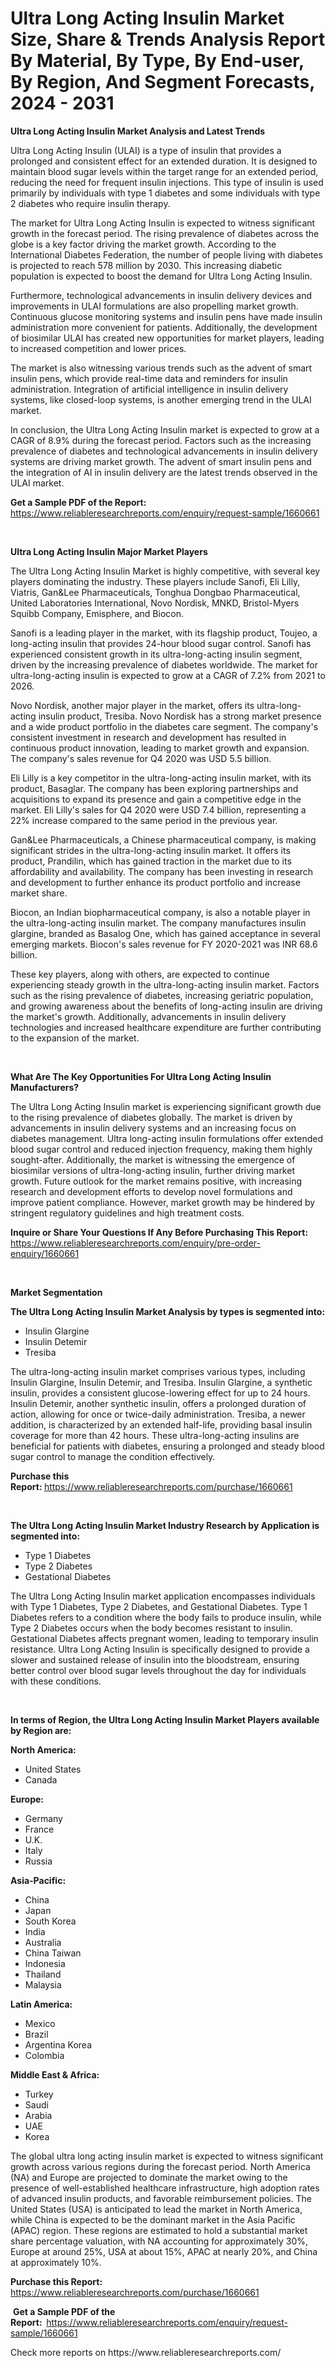 <p><h1>Ultra Long Acting Insulin Market Size, Share & Trends Analysis Report By Material, By Type, By End-user, By Region, And Segment Forecasts, 2024 - 2031</h1></p><p><strong>Ultra Long Acting Insulin Market Analysis and Latest Trends</strong></p>
<p><p>Ultra Long Acting Insulin (ULAI) is a type of insulin that provides a prolonged and consistent effect for an extended duration. It is designed to maintain blood sugar levels within the target range for an extended period, reducing the need for frequent insulin injections. This type of insulin is used primarily by individuals with type 1 diabetes and some individuals with type 2 diabetes who require insulin therapy.</p><p>The market for Ultra Long Acting Insulin is expected to witness significant growth in the forecast period. The rising prevalence of diabetes across the globe is a key factor driving the market growth. According to the International Diabetes Federation, the number of people living with diabetes is projected to reach 578 million by 2030. This increasing diabetic population is expected to boost the demand for Ultra Long Acting Insulin.</p><p>Furthermore, technological advancements in insulin delivery devices and improvements in ULAI formulations are also propelling market growth. Continuous glucose monitoring systems and insulin pens have made insulin administration more convenient for patients. Additionally, the development of biosimilar ULAI has created new opportunities for market players, leading to increased competition and lower prices.</p><p>The market is also witnessing various trends such as the advent of smart insulin pens, which provide real-time data and reminders for insulin administration. Integration of artificial intelligence in insulin delivery systems, like closed-loop systems, is another emerging trend in the ULAI market.</p><p>In conclusion, the Ultra Long Acting Insulin market is expected to grow at a CAGR of 8.9% during the forecast period. Factors such as the increasing prevalence of diabetes and technological advancements in insulin delivery systems are driving market growth. The advent of smart insulin pens and the integration of AI in insulin delivery are the latest trends observed in the ULAI market.</p></p>
<p><strong>Get a Sample PDF of the Report:&nbsp;</strong> <a href="https://www.reliableresearchreports.com/enquiry/request-sample/1660661">https://www.reliableresearchreports.com/enquiry/request-sample/1660661</a></p>
<p>&nbsp;</p>
<p><strong>Ultra Long Acting Insulin Major Market Players</strong></p>
<p><p>The Ultra Long Acting Insulin Market is highly competitive, with several key players dominating the industry. These players include Sanofi, Eli Lilly, Viatris, Gan&Lee Pharmaceuticals, Tonghua Dongbao Pharmaceutical, United Laboratories International, Novo Nordisk, MNKD, Bristol-Myers Squibb Company, Emisphere, and Biocon.</p><p>Sanofi is a leading player in the market, with its flagship product, Toujeo, a long-acting insulin that provides 24-hour blood sugar control. Sanofi has experienced consistent growth in its ultra-long-acting insulin segment, driven by the increasing prevalence of diabetes worldwide. The market for ultra-long-acting insulin is expected to grow at a CAGR of 7.2% from 2021 to 2026.</p><p>Novo Nordisk, another major player in the market, offers its ultra-long-acting insulin product, Tresiba. Novo Nordisk has a strong market presence and a wide product portfolio in the diabetes care segment. The company's consistent investment in research and development has resulted in continuous product innovation, leading to market growth and expansion. The company's sales revenue for Q4 2020 was USD 5.5 billion.</p><p>Eli Lilly is a key competitor in the ultra-long-acting insulin market, with its product, Basaglar. The company has been exploring partnerships and acquisitions to expand its presence and gain a competitive edge in the market. Eli Lilly's sales for Q4 2020 were USD 7.4 billion, representing a 22% increase compared to the same period in the previous year.</p><p>Gan&Lee Pharmaceuticals, a Chinese pharmaceutical company, is making significant strides in the ultra-long-acting insulin market. It offers its product, Prandilin, which has gained traction in the market due to its affordability and availability. The company has been investing in research and development to further enhance its product portfolio and increase market share.</p><p>Biocon, an Indian biopharmaceutical company, is also a notable player in the ultra-long-acting insulin market. The company manufactures insulin glargine, branded as Basalog One, which has gained acceptance in several emerging markets. Biocon's sales revenue for FY 2020-2021 was INR 68.6 billion.</p><p>These key players, along with others, are expected to continue experiencing steady growth in the ultra-long-acting insulin market. Factors such as the rising prevalence of diabetes, increasing geriatric population, and growing awareness about the benefits of long-acting insulin are driving the market's growth. Additionally, advancements in insulin delivery technologies and increased healthcare expenditure are further contributing to the expansion of the market.</p></p>
<p>&nbsp;</p>
<p><strong>What Are The Key Opportunities For Ultra Long Acting Insulin Manufacturers?</strong></p>
<p><p>The Ultra Long Acting Insulin market is experiencing significant growth due to the rising prevalence of diabetes globally. The market is driven by advancements in insulin delivery systems and an increasing focus on diabetes management. Ultra long-acting insulin formulations offer extended blood sugar control and reduced injection frequency, making them highly sought-after. Additionally, the market is witnessing the emergence of biosimilar versions of ultra-long-acting insulin, further driving market growth. Future outlook for the market remains positive, with increasing research and development efforts to develop novel formulations and improve patient compliance. However, market growth may be hindered by stringent regulatory guidelines and high treatment costs.</p></p>
<p><strong>Inquire or Share Your Questions If Any Before Purchasing This Report:</strong> <a href="https://www.reliableresearchreports.com/enquiry/pre-order-enquiry/1660661">https://www.reliableresearchreports.com/enquiry/pre-order-enquiry/1660661</a></p>
<p>&nbsp;</p>
<p><strong>Market Segmentation</strong></p>
<p><strong>The Ultra Long Acting Insulin Market Analysis by types is segmented into:</strong></p>
<p><ul><li>Insulin Glargine</li><li>Insulin Detemir</li><li>Tresiba</li></ul></p>
<p><p>The ultra-long-acting insulin market comprises various types, including Insulin Glargine, Insulin Detemir, and Tresiba. Insulin Glargine, a synthetic insulin, provides a consistent glucose-lowering effect for up to 24 hours. Insulin Detemir, another synthetic insulin, offers a prolonged duration of action, allowing for once or twice-daily administration. Tresiba, a newer addition, is characterized by an extended half-life, providing basal insulin coverage for more than 42 hours. These ultra-long-acting insulins are beneficial for patients with diabetes, ensuring a prolonged and steady blood sugar control to manage the condition effectively.</p></p>
<p><strong>Purchase this Report:&nbsp;</strong><a href="https://www.reliableresearchreports.com/purchase/1660661">https://www.reliableresearchreports.com/purchase/1660661</a></p>
<p>&nbsp;</p>
<p><strong>The Ultra Long Acting Insulin Market Industry Research by Application is segmented into:</strong></p>
<p><ul><li>Type 1 Diabetes</li><li>Type 2 Diabetes</li><li>Gestational Diabetes</li></ul></p>
<p><p>The Ultra Long Acting Insulin market application encompasses individuals with Type 1 Diabetes, Type 2 Diabetes, and Gestational Diabetes. Type 1 Diabetes refers to a condition where the body fails to produce insulin, while Type 2 Diabetes occurs when the body becomes resistant to insulin. Gestational Diabetes affects pregnant women, leading to temporary insulin resistance. Ultra Long Acting Insulin is specifically designed to provide a slower and sustained release of insulin into the bloodstream, ensuring better control over blood sugar levels throughout the day for individuals with these conditions.</p></p>
<p>&nbsp;</p>
<p><strong>In terms of Region, the Ultra Long Acting Insulin Market Players available by Region are:</strong></p>
<p>
    <p> <strong> North America: </strong>
        <ul>
            <li>United States</li>
            <li>Canada</li>
        </ul>
        </p> 
    <p> <strong> Europe: </strong>
        <ul>
            <li>Germany</li>
            <li>France</li>
            <li>U.K.</li>
            <li>Italy</li>
            <li>Russia</li>
        </ul>
        </p> 
    <p> <strong> Asia-Pacific: </strong>
        <ul>
            <li>China</li>
            <li>Japan</li>
            <li>South Korea</li>
            <li>India</li>
            <li>Australia</li>
            <li>China Taiwan</li>
            <li>Indonesia</li>
            <li>Thailand</li>
            <li>Malaysia</li>
        </ul>
        </p> 
    <p> <strong> Latin America: </strong>
        <ul>
            <li>Mexico</li>
            <li>Brazil</li>
            <li>Argentina Korea</li>
            <li>Colombia</li>
        </ul>
        </p> 
    <p> <strong> Middle East & Africa: </strong>
        <ul>
            <li>Turkey</li>
            <li>Saudi</li>
            <li>Arabia</li>
            <li>UAE</li>
            <li>Korea</li>
        </ul>
    </p>
    </p>
<p><p>The global ultra long acting insulin market is expected to witness significant growth across various regions during the forecast period. North America (NA) and Europe are projected to dominate the market owing to the presence of well-established healthcare infrastructure, high adoption rates of advanced insulin products, and favorable reimbursement policies. The United States (USA) is anticipated to lead the market in North America, while China is expected to be the dominant market in the Asia Pacific (APAC) region. These regions are estimated to hold a substantial market share percentage valuation, with NA accounting for approximately 30%, Europe at around 25%, USA at about 15%, APAC at nearly 20%, and China at approximately 10%.</p></p>
<p><strong>Purchase this Report: </strong><a href="https://www.reliableresearchreports.com/purchase/1660661">https://www.reliableresearchreports.com/purchase/1660661</a></p>
<p>&nbsp;<strong>Get a Sample PDF of the Report:&nbsp;&nbsp;</strong><a href="https://www.reliableresearchreports.com/enquiry/request-sample/1660661">https://www.reliableresearchreports.com/enquiry/request-sample/1660661</a></p>
<p><strong></strong></p>
<p>Check more reports on https://www.reliableresearchreports.com/</p>